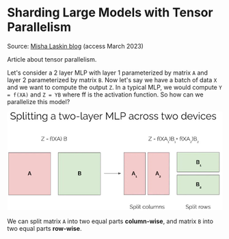 # Sharding Large Models with Tensor Parallelism

Source: [Misha Laskin blog](https://www.mishalaskin.com/posts/tensor_parallel) (access March 2023)

Article about tensor parallelism.

Let's consider a 2 layer MLP with layer 1 parameterized by matrix `A` and layer 2 parameterized by matrix `B`.
Now let's say we have a batch of data `X` and we want to compute the output `Z`. In a typical MLP,
we would compute `Y = f(XA)` and `Z = YB` where ff is the activation function. So how can we parallelize this model?

![image](mlp_tensor_parallel.jpg)

We can split matrix `A` into two equal parts **column-wise**, and matrix `B` into two equal parts **row-wise**.

